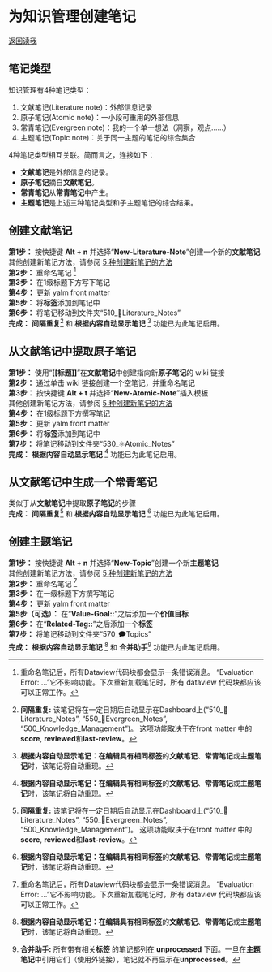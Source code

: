 # 为知识管理创建笔记
[返回读我](../../README_CN.md)

## 笔记类型

知识管理有4种笔记类型：

1. 文献笔记(Literature note)：外部信息记录
2. 原子笔记(Atomic note)：一小段可重用的外部信息
3. 常青笔记(Evergreen note)：我的一个单一想法（洞察，观点......）
4. 主题笔记(Topic note)：关于同一主题的笔记的综合集合

4种笔记类型相互关联。简而言之，连接如下：

- **文献笔记**是外部信息的记录。
- **原子笔记**摘自**文献笔记**。
- **常青笔记**从**常青笔记**中产生。
- **主题笔记**是上述三种笔记类型和子主题笔记的综合结果。

## 创建文献笔记
**第1步：** 按快捷键 **Alt + n** 并选择“**New-Literature-Note**”创建一个新的**文献笔记**  
其他创建新笔记方法，请参阅 [5 种创建新笔记的方法](QS_a1_5_Ways_to_create_new_notes.md)  
**第2步：** 重命名笔记 [^1]  
**第3步：** 在1级标题下方写下笔记  
**第4步：** 更新 yalm front matter  
**第5步：** 将**标签**添加到笔记中  
**第6步：** 将笔记移动到文件夹“510_📔Literature_Notes”  
**完成：** **间隔重复**[^2] 和 **根据内容自动显示笔记** [^3] 功能已为此笔记启用。

## 从文献笔记中提取原子笔记

**第1步：** 使用“**[[标题]]**”在**文献笔记**中创建指向新**原子笔记**的 wiki 链接  
**第2步：** 通过单击 wiki 链接创建一个空笔记，并重命名笔记  
**第3步：** 按快捷键 **Alt + t** 并选择“**New-Atomic-Note**”插入模板  
其他创建新笔记方法，请参阅 [5 种创建新笔记的方法](QS_a1_5_Ways_to_create_new_notes.md)  
**第4步：** 在1级标题下方撰写笔记  
**第5步：** 更新 yalm front matter  
**第6步：** 将**标签**添加到笔记中  
**第7步：** 将笔记移动到文件夹“530_⚛️Atomic_Notes”  
**完成：** **根据内容自动显示笔记** [^3] 功能已为此笔记启用。

## 从文献笔记中生成一个常青笔记

类似于从**文献笔记**中提取**原子笔记**的步骤  
**完成：** **间隔重复**[^2] 和 **根据内容自动显示笔记** [^3] 功能已为此笔记启用。

## 创建主题笔记

**第1步：** 按快捷键 **Alt + n** 并选择“**New-Topic**”创建一个新**主题笔记**  
其他创建新笔记方法，请参阅 [5 种创建新笔记的方法](QS_a1_5_Ways_to_create_new_notes.md)  
**第2步：** 重命名笔记 [^1]  
**第3步：** 在一级标题下方撰写笔记  
**第4步：** 更新 yalm front matter  
**第5步（可选）：** 在“**Value-Goal::**”之后添加一个**价值目标**  
**第6步：** 在“**Related-Tag::**”之后添加一个**标签**  
**第7步：** 将笔记移动到文件夹“570_🗩Topics”  
**完成：** **根据内容自动显示笔记** [^3] 和 **合并助手**[^4] 功能已为此笔记启用。 



[^1]: 重命名笔记后，所有Dataview代码块都会显示一条错误消息。 “Evaluation Error: ...”它不影响功能。下次重新加载笔记时，所有 dataview 代码块都应该可以正常工作。

[^2]: **间隔重复:** 该笔记将在一定日期后自动显示在Dashboard上(“510_📔Literature_Notes”, “550_🌲Evergreen_Notes”, “500_Knowledge_Management”)。 这项功能取决于在front matter 中的**score**, **reviewed**和**last-review**。

[^3]: **根据内容自动显示笔记：**在编辑具有相同**标签**的**文献笔记**、**常青笔记**或**主题笔记**时，该笔记将自动重现。

[^4]: **合并助手:** 所有带有相关**标签** 的笔记都列在 **unprocessed** 下面。一旦在**主题笔记**中引用它们（使用外链接），笔记就不再显示在**unprocessed**。

